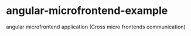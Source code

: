 # angular-microfrontend-example
angular microfrontend application (Cross micro frontends communication)
